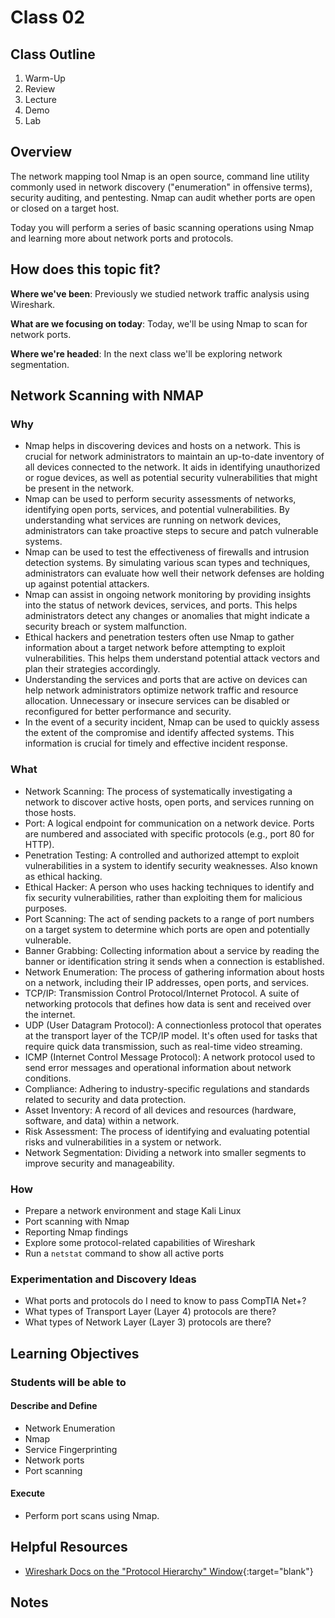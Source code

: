 # Class 02

## Class Outline

1. Warm-Up
1. Review
1. Lecture
1. Demo
1. Lab 

## Overview

The network mapping tool Nmap is an open source, command line utility commonly used in network discovery ("enumeration" in offensive terms), security auditing, and pentesting. Nmap can audit whether ports are open or closed on a target host.

Today you will perform a series of basic scanning operations using Nmap and learning more about network ports and protocols.

## How does this topic fit?

**Where we've been**:
Previously we studied network traffic analysis using Wireshark.

**What are we focusing on today**:
Today, we'll be using Nmap to scan for network ports.

**Where we're headed**:
In the next class we'll be exploring network segmentation.

## Network Scanning with NMAP

### Why
- Nmap helps in discovering devices and hosts on a network. This is crucial for network administrators to maintain an up-to-date inventory of all devices connected to the network. It aids in identifying unauthorized or rogue devices, as well as potential security vulnerabilities that might be present in the network.
- Nmap can be used to perform security assessments of networks, identifying open ports, services, and potential vulnerabilities. By understanding what services are running on network devices, administrators can take proactive steps to secure and patch vulnerable systems.
- Nmap can be used to test the effectiveness of firewalls and intrusion detection systems. By simulating various scan types and techniques, administrators can evaluate how well their network defenses are holding up against potential attackers.
- Nmap can assist in ongoing network monitoring by providing insights into the status of network devices, services, and ports. This helps administrators detect any changes or anomalies that might indicate a security breach or system malfunction.
- Ethical hackers and penetration testers often use Nmap to gather information about a target network before attempting to exploit vulnerabilities. This helps them understand potential attack vectors and plan their strategies accordingly.
- Understanding the services and ports that are active on devices can help network administrators optimize network traffic and resource allocation. Unnecessary or insecure services can be disabled or reconfigured for better performance and security.
- In the event of a security incident, Nmap can be used to quickly assess the extent of the compromise and identify affected systems. This information is crucial for timely and effective incident response.

### What
- Network Scanning: The process of systematically investigating a network to discover active hosts, open ports, and services running on those hosts.
- Port: A logical endpoint for communication on a network device. Ports are numbered and associated with specific protocols (e.g., port 80 for HTTP).
- Penetration Testing: A controlled and authorized attempt to exploit vulnerabilities in a system to identify security weaknesses. Also known as ethical hacking.
- Ethical Hacker: A person who uses hacking techniques to identify and fix security vulnerabilities, rather than exploiting them for malicious purposes.
- Port Scanning: The act of sending packets to a range of port numbers on a target system to determine which ports are open and potentially vulnerable.
- Banner Grabbing: Collecting information about a service by reading the banner or identification string it sends when a connection is established.
- Network Enumeration: The process of gathering information about hosts on a network, including their IP addresses, open ports, and services.
- TCP/IP: Transmission Control Protocol/Internet Protocol. A suite of networking protocols that defines how data is sent and received over the internet.
- UDP (User Datagram Protocol): A connectionless protocol that operates at the transport layer of the TCP/IP model. It's often used for tasks that require quick data transmission, such as real-time video streaming.
- ICMP (Internet Control Message Protocol): A network protocol used to send error messages and operational information about network conditions.
- Compliance: Adhering to industry-specific regulations and standards related to security and data protection.
- Asset Inventory: A record of all devices and resources (hardware, software, and data) within a network.
- Risk Assessment: The process of identifying and evaluating potential risks and vulnerabilities in a system or network.
- Network Segmentation: Dividing a network into smaller segments to improve security and manageability.

### How
- Prepare a network environment and stage Kali Linux
- Port scanning with Nmap
- Reporting Nmap findings
- Explore some protocol-related capabilities of Wireshark
- Run a `netstat` command to show all active ports

### Experimentation and Discovery Ideas
- What ports and protocols do I need to know to pass CompTIA Net+?
- What types of Transport Layer (Layer 4) protocols are there?
- What types of Network Layer (Layer 3) protocols are there? 

## Learning Objectives

### Students will be able to

#### Describe and Define

- Network Enumeration
- Nmap
- Service Fingerprinting
- Network ports
- Port scanning

#### Execute

- Perform port scans using Nmap.

## Helpful Resources

- [Wireshark Docs on the "Protocol Hierarchy" Window](https://www.wireshark.org/docs/wsug_html_chunked/ChStatHierarchy.html#:~:text=This%20is%20a%20tree%20of,be%20shown%20at%20the%20bottom.){:target="blank"}

## Notes
